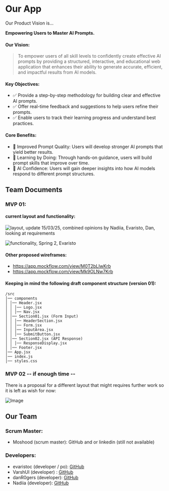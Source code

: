 

# Our App

Our Product Vision is... 

**Empowering Users to Master AI Prompts.** 

#### Our Vision:

> To empower users of all skill levels to confidently create effective AI prompts by providing a structured, interactive, and educational web application that enhances their ability to generate accurate, efficient, and impactful results from AI models.


#### Key Objectives:

* ✅ Provide a step-by-step methodology for building clear and effective AI prompts.
* ✅ Offer real-time feedback and suggestions to help users refine their prompts.
* ✅ Enable users to track their learning progress and understand best practices.


#### Core Benefits:

*  Improved Prompt Quality: Users will develop stronger AI prompts that yield better results.
*  Learning by Doing: Through hands-on guidance, users will build prompt skills that improve over time.
*  AI Confidence: Users will gain deeper insights into how AI models respond to different prompt structures.


## Team Documents

### MVP 01:

#### current layout and functionality:

![layout, update 15/03/25, combined opinions by Nadiia, Evaristo, Dan, looking at requirements](https://github.com/user-attachments/assets/2b4e764c-e0a8-4af1-a65e-29e24e16ebcb)

![functionality, Spring 2, Evaristo ](https://github.com/user-attachments/assets/3dce34f4-bd82-4e04-b5f0-29fdf3befa12)

#### Other proposed wireframes:
* https://app.mockflow.com/view/M0T2bLIwKrb
* https://app.mockflow.com/view/Mk9OLNw7Krb

#### Keeping in mind the following draft component structure (version 01):
```
/src
│── components
│ │── Header.jsx
│ │ │── Logo.jsx
│ │ │── Nav.jsx
│ │── Section01.jsx (Form Input)
│ │ │── HeaderSection.jsx
│ │ │── Form.jsx
│ │ │── InputArea.jsx
│ │ │── SubmitButton.jsx
│ │── Section02.jsx (API Response)
│ │ │── ResponseDisplay.jsx
│ │── Footer.jsx
│── App.jsx
│── index.js
│── styles.css
```
### MVP 02 -- if enough time --

There is a proposal for a different layout that might requires further work so it is left as wish for now:

![Image](https://github.com/user-attachments/assets/db21fad6-9539-4ff0-ab6d-0a9db0e4fae0)


## Our Team

### Scrum Master:
- Moshood (scrum master): GitHub and or linkedin (still not available)

### Developers:
- evaristoc (developer / po): [GitHub](https://github.com/evaristoc)
- VarshUI (developer) : [GitHub](https://github.com/VarshUI)
- danR0gers (developer): [GitHub](https://github.com/Drogers1999)
- Nadiia (developer): [GitHub](https://github.com/NadiiaLashtun)
